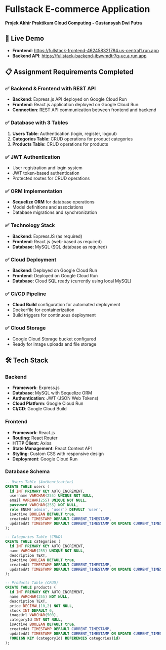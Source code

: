 # Fullstack E-commerce Application
**Projek Akhir Praktikum Cloud Computing - Gustansyah Dwi Putra**

## 🚀 Live Demo
- **Frontend**: https://fullstack-frontend-462458321784.us-central1.run.app
- **Backend API**: https://fullstack-backend-ibwvmdtr7q-uc.a.run.app

## 📋 Assignment Requirements Completed

### ✅ Backend & Frontend with REST API
- **Backend**: Express.js API deployed on Google Cloud Run
- **Frontend**: React.js application deployed on Google Cloud Run
- **Connection**: REST API communication between frontend and backend

### ✅ Database with 3 Tables
1. **Users Table**: Authentication (login, register, logout)
2. **Categories Table**: CRUD operations for product categories
3. **Products Table**: CRUD operations for products

### ✅ JWT Authentication
- User registration and login system
- JWT token-based authentication
- Protected routes for CRUD operations

### ✅ ORM Implementation
- **Sequelize ORM** for database operations
- Model definitions and associations
- Database migrations and synchronization

### ✅ Technology Stack
- **Backend**: ExpressJS (as required)
- **Frontend**: React.js (web-based as required)
- **Database**: MySQL (SQL database as required)

### ✅ Cloud Deployment
- **Backend**: Deployed on Google Cloud Run
- **Frontend**: Deployed on Google Cloud Run
- **Database**: Cloud SQL ready (currently using local MySQL)

### ✅ CI/CD Pipeline
- **Cloud Build** configuration for automated deployment
- Dockerfile for containerization
- Build triggers for continuous deployment

### ✅ Cloud Storage
- Google Cloud Storage bucket configured
- Ready for image uploads and file storage

## 🛠️ Tech Stack

### Backend
- **Framework**: Express.js
- **Database**: MySQL with Sequelize ORM
- **Authentication**: JWT (JSON Web Tokens)
- **Cloud Platform**: Google Cloud Run
- **CI/CD**: Google Cloud Build

### Frontend
- **Framework**: React.js
- **Routing**: React Router
- **HTTP Client**: Axios
- **State Management**: React Context API
- **Styling**: Custom CSS with responsive design
- **Deployment**: Google Cloud Run

### Database Schema
```sql
-- Users Table (Authentication)
CREATE TABLE users (
  id INT PRIMARY KEY AUTO_INCREMENT,
  username VARCHAR(255) UNIQUE NOT NULL,
  email VARCHAR(255) UNIQUE NOT NULL,
  password VARCHAR(255) NOT NULL,
  role ENUM('admin', 'user') DEFAULT 'user',
  isActive BOOLEAN DEFAULT true,
  createdAt TIMESTAMP DEFAULT CURRENT_TIMESTAMP,
  updatedAt TIMESTAMP DEFAULT CURRENT_TIMESTAMP ON UPDATE CURRENT_TIMESTAMP
);

-- Categories Table (CRUD)
CREATE TABLE categories (
  id INT PRIMARY KEY AUTO_INCREMENT,
  name VARCHAR(255) UNIQUE NOT NULL,
  description TEXT,
  isActive BOOLEAN DEFAULT true,
  createdAt TIMESTAMP DEFAULT CURRENT_TIMESTAMP,
  updatedAt TIMESTAMP DEFAULT CURRENT_TIMESTAMP ON UPDATE CURRENT_TIMESTAMP
);

-- Products Table (CRUD)
CREATE TABLE products (
  id INT PRIMARY KEY AUTO_INCREMENT,
  name VARCHAR(255) NOT NULL,
  description TEXT,
  price DECIMAL(10,2) NOT NULL,
  stock INT DEFAULT 0,
  imageUrl VARCHAR(500),
  categoryId INT NOT NULL,
  isActive BOOLEAN DEFAULT true,
  createdAt TIMESTAMP DEFAULT CURRENT_TIMESTAMP,
  updatedAt TIMESTAMP DEFAULT CURRENT_TIMESTAMP ON UPDATE CURRENT_TIMESTAMP,
  FOREIGN KEY (categoryId) REFERENCES categories(id)
);